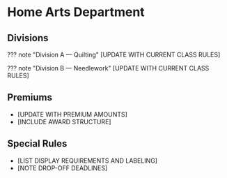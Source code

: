 # Home Arts Department

## Divisions

??? note "Division A — Quilting"
    [UPDATE WITH CURRENT CLASS RULES]

??? note "Division B — Needlework"
    [UPDATE WITH CURRENT CLASS RULES]

## Premiums

- [UPDATE WITH PREMIUM AMOUNTS]
- [INCLUDE AWARD STRUCTURE]

## Special Rules

- [LIST DISPLAY REQUIREMENTS AND LABELING]
- [NOTE DROP-OFF DEADLINES]
